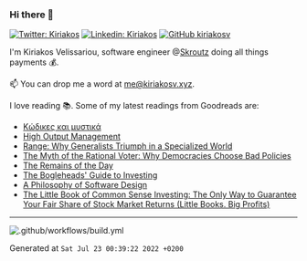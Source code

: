 ### Hi there 👋

[![Twitter: Kiriakos](https://img.shields.io/twitter/follow/k_velissariou?style=social)](https://twitter.com/k_velissariou)
[![Linkedin: Kiriakos](https://img.shields.io/badge/-kiriakos-blue?style=flat&logo=Linkedin&logoColor=white&link=https://www.linkedin.com/in/kiriakosv/)](https://www.linkedin.com/in/kiriakosv/)
[![GitHub kiriakosv](https://img.shields.io/github/followers/kiriakosv?label=follow&style=social)](https://github.com/kiriakosv)

I'm Kiriakos Velissariou, software engineer @[Skroutz](https://www.skroutz.gr) doing all things payments 💰.

📫 You can drop me a word at [me@kiriakosv.xyz](mailto:me@kiriakosv.xyz).

I love reading 📚. Some of my latest readings from Goodreads are:
* [Κώδικες και μυστικά](https://www.goodreads.com/book/show/12278526)
* [High Output Management](https://www.goodreads.com/book/show/27140043-high-output-management)
* [Range: Why Generalists Triumph in a Specialized World](https://www.goodreads.com/book/show/44000528-range)
* [The Myth of the Rational Voter: Why Democracies Choose Bad Policies](https://www.goodreads.com/book/show/698866.The_Myth_of_the_Rational_Voter)
* [The Remains of the Day](https://www.goodreads.com/book/show/57934597-the-remains-of-the-day)
* [The Bogleheads' Guide to Investing](https://www.goodreads.com/book/show/22847559-the-bogleheads-guide-to-investing)
* [A Philosophy of Software Design](https://www.goodreads.com/book/show/39996759-a-philosophy-of-software-design)
* [The Little Book of Common Sense Investing: The Only Way to Guarantee Your Fair Share of Stock Market Returns (Little Books. Big Profits)](https://www.goodreads.com/book/show/36336614-the-little-book-of-common-sense-investing)

---

![.github/workflows/build.yml](https://github.com/kiriakosv/kiriakosv/workflows/.github/workflows/build.yml/badge.svg)

Generated at `Sat Jul 23 00:39:22 2022 +0200`
